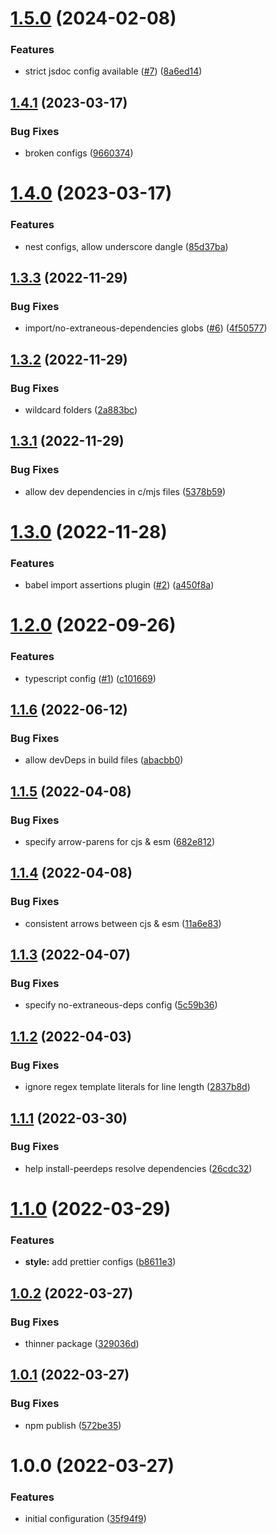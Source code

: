 # [1.5.0](https://github.com/WFCD/eslint-config/compare/v1.4.1...v1.5.0) (2024-02-08)


### Features

* strict jsdoc config available ([#7](https://github.com/WFCD/eslint-config/issues/7)) ([8a6ed14](https://github.com/WFCD/eslint-config/commit/8a6ed149368d38172068ca5ccd6287204119a564))

## [1.4.1](https://github.com/WFCD/eslint-config/compare/v1.4.0...v1.4.1) (2023-03-17)


### Bug Fixes

* broken configs ([9660374](https://github.com/WFCD/eslint-config/commit/9660374dcae6811b80e613934de98272774d731a))

# [1.4.0](https://github.com/WFCD/eslint-config/compare/v1.3.3...v1.4.0) (2023-03-17)


### Features

* nest configs, allow underscore dangle ([85d37ba](https://github.com/WFCD/eslint-config/commit/85d37ba2835d12ba56611946edf18fdea6655a2e))

## [1.3.3](https://github.com/WFCD/eslint-config/compare/v1.3.2...v1.3.3) (2022-11-29)


### Bug Fixes

* import/no-extraneous-dependencies globs ([#6](https://github.com/WFCD/eslint-config/issues/6)) ([4f50577](https://github.com/WFCD/eslint-config/commit/4f505778a5ea2f5e1181ed551ab51779dafd16b2))

## [1.3.2](https://github.com/WFCD/eslint-config/compare/v1.3.1...v1.3.2) (2022-11-29)


### Bug Fixes

* wildcard folders ([2a883bc](https://github.com/WFCD/eslint-config/commit/2a883bc466d2a6fa4997f17fab1b053f0d369eb8))

## [1.3.1](https://github.com/WFCD/eslint-config/compare/v1.3.0...v1.3.1) (2022-11-29)


### Bug Fixes

* allow dev dependencies in c/mjs files ([5378b59](https://github.com/WFCD/eslint-config/commit/5378b59ffb1531b3a4eb4162db197ecd12e1a80a))

# [1.3.0](https://github.com/WFCD/eslint-config/compare/v1.2.0...v1.3.0) (2022-11-28)


### Features

* babel import assertions plugin ([#2](https://github.com/WFCD/eslint-config/issues/2)) ([a450f8a](https://github.com/WFCD/eslint-config/commit/a450f8a1d0065fc7c29de3eb66b2d8b07a020565))

# [1.2.0](https://github.com/wfcd/eslint-config/compare/v1.1.6...v1.2.0) (2022-09-26)


### Features

* typescript config ([#1](https://github.com/wfcd/eslint-config/issues/1)) ([c101669](https://github.com/wfcd/eslint-config/commit/c101669ab892b60762ee8e48b841cbd4430db78e))

## [1.1.6](https://github.com/wfcd/eslint-config/compare/v1.1.5...v1.1.6) (2022-06-12)


### Bug Fixes

* allow devDeps in build files ([abacbb0](https://github.com/wfcd/eslint-config/commit/abacbb0da29990f875102a6188b530ce86170997))

## [1.1.5](https://github.com/wfcd/eslint-config/compare/v1.1.4...v1.1.5) (2022-04-08)


### Bug Fixes

* specify arrow-parens for cjs & esm ([682e812](https://github.com/wfcd/eslint-config/commit/682e8126a59a89a4521adfa66df2e4a5bc822009))

## [1.1.4](https://github.com/wfcd/eslint-config/compare/v1.1.3...v1.1.4) (2022-04-08)


### Bug Fixes

* consistent arrows between cjs & esm ([11a6e83](https://github.com/wfcd/eslint-config/commit/11a6e83634af08677af5798658f1d4835fe5c5ad))

## [1.1.3](https://github.com/wfcd/eslint-config/compare/v1.1.2...v1.1.3) (2022-04-07)


### Bug Fixes

* specify no-extraneous-deps config ([5c59b36](https://github.com/wfcd/eslint-config/commit/5c59b36988d9dbc385d17cefcb1a231b0848adea))

## [1.1.2](https://github.com/wfcd/eslint-config/compare/v1.1.1...v1.1.2) (2022-04-03)


### Bug Fixes

* ignore regex template literals for line length ([2837b8d](https://github.com/wfcd/eslint-config/commit/2837b8d1d1f5170baa2484db8148e89742881bb8))

## [1.1.1](https://github.com/wfcd/eslint-config/compare/v1.1.0...v1.1.1) (2022-03-30)


### Bug Fixes

* help install-peerdeps resolve dependencies ([26cdc32](https://github.com/wfcd/eslint-config/commit/26cdc32cbb201eda9e06c0b6ab05aed955d6d671))

# [1.1.0](https://github.com/wfcd/eslint-config/compare/v1.0.2...v1.1.0) (2022-03-29)


### Features

* **style:** add prettier configs ([b8611e3](https://github.com/wfcd/eslint-config/commit/b8611e3b4f16636c90840bf103655712ad80b4ff))

## [1.0.2](https://github.com/wfcd/eslint-config/compare/v1.0.1...v1.0.2) (2022-03-27)


### Bug Fixes

* thinner package ([329036d](https://github.com/wfcd/eslint-config/commit/329036d29cb8261bfed79bd2e06e890d1cf81508))

## [1.0.1](https://github.com/wfcd/eslint-config/compare/v1.0.0...v1.0.1) (2022-03-27)


### Bug Fixes

* npm publish ([572be35](https://github.com/wfcd/eslint-config/commit/572be355ed495c1f319498b4c9f9ab00c976e1b2))

# 1.0.0 (2022-03-27)


### Features

* initial configuration ([35f94f9](https://github.com/wfcd/eslint-config/commit/35f94f9724699e30993ac77920f73b3babea2f7f))
